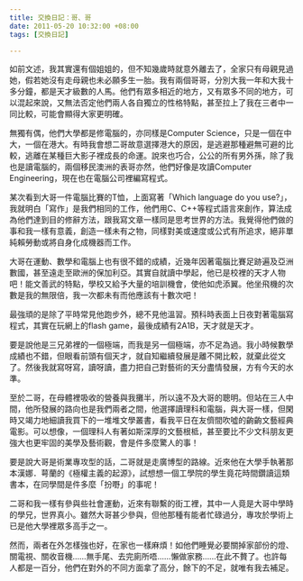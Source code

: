 ```yaml
---
title: 交換日記：哥、哥
date: 2011-05-20 10:32:00 +08:00
tags: [交換日記]

---
```


如前文述，我其實還有個姐姐的，但不知幾歲時就意外離去了，全家只有母親見過她，假若她沒有走母親也未必願多生一胎。我有兩個哥哥，分別大我一年和大我十多分鐘，都是天才級數的人馬。他們有眾多相近的地方，又有眾多不同的地方，可以混起來說，又無法否定他們兩人各自獨立的性格特點，甚至拉上了我在三者中一同比較，可能會顯得大家更明確。  
  
無獨有偶，他們大學都是修電腦的，亦同樣是Computer Science，只是一個在中大，一個在港大。有時我會想二哥故意選擇港大的原因，是逃避那種避無可避的比較，逃離在某種巨大影子裡成長的命運。說來也巧合，公公的所有男外孫，除了我也是讀電腦的，兩個移民澳洲的表哥亦然，他們好像是攻讀Computer Engineering，現在也在電腦公司裡編寫程式。  
  
某次看到大哥一件電腦比賽的T恤，上面寫著「Which language do you use?」， 我就明白「寫作」是我們相同的工作，他們用C、C++等程式語言來創作，算法成為他們達到目的修辭方法，跟我寫文章一樣同是思考世界的方法。我覺得他們做的事和我一樣有意義，創造一樣未有之物，同樣對美或速度或公式有所追求，絕非單純賴勞動或將自身化成機器而工作。  
  
大哥在運動、數學和電腦上也有很不錯的成績，近幾年因著電腦比賽足跡遍及亞洲數國，甚至遠走至歐洲的保加利亞。其實自就讀中學起，他已是校裡的天才人物吧！能文善武的特點，學校又給予大量的培訓機會，使他如虎添翼。他坐飛機的次數是我的無限倍，我一次都未有而他應該有十數次吧！  
  
最強頑的是除了平時常見他跑步外，總不見他溫習。預科時表面上日夜對著電腦寫程式，其實在玩網上的flash game，最後成績有2A1B，天才就是天才。  
  
要是說他是三兄弟裡的一個極端，而我是另一個極端，亦不足為過。我小時候數學成績也不錯，但眼看前頭有個天才，就自知繼續發展是離不開比較，就棄此從文了。然後我就寫呀寫，讀呀讀，盡力把自己對藝術的天分盡情發展，方有今天的水準。  
  
至於二哥，在母體裡吸收的營養與我攤半，所以遠不及大哥的聰明。但站在三人中間，他所發展的路向也是我們兩者之間，他選擇讀理科和電腦，與大哥一樣，但閑時又竭力地細讀我買下的一堆堆文學叢書，看我平日在友儕間吹噓的齣齣文藝經典電影。可以想像，一個理科人有著如斯深厚的文藝根柢，甚至要比不少文科朋友更強大也更牢固的美學及藝術觀，會是件多麼驚人的事！  
  
要是說大哥是術業專攻型的話，二哥就是走廣博型的路線。近來他在大學手執著那本漢娜．萼蘭的《極權主義的起源》，試想想一個工學院的學生竟花時間鑽讀這類書本，在同學間是件多麼「扮嘢」的事呢！  
  
二哥和我一樣有參與些社會運動，近來有聯繫的街工裡，其中一人竟是大哥中學時的學兄，世界真小。雖然大哥甚少參與，但他那種有能者忙碌過分，專攻於學術上已是他大學裡眾多高手之一。  
  
然而，兩者在外怎樣強也好，在家也一樣麻煩！如他們睡覺必要關掉家部份的燈、關電視、關收音機……無手尾、去完廁所唔……懶做家務……在此不贅了。也許每人都是一百分，他們在對外的不同方面拿了高分，餘下的不足，就唯有我去補足。
